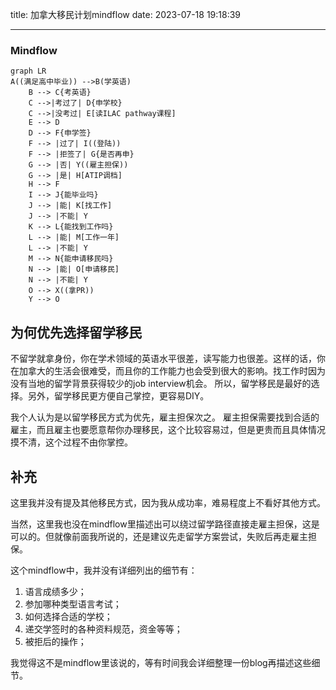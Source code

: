 title:  加拿大移民计划mindflow
date: 2023-07-18 19:18:39

-----------------------------
### Mindflow

```mermaid
graph LR
A((满足高中毕业)) -->B(学英语)
    B --> C{考英语}
    C -->|考过了| D{申学校}
    C -->|没考过| E[读ILAC pathway课程]
    E --> D
    D --> F{申学签}
    F --> |过了| I((登陆))
    F --> |拒签了| G{是否再申}
    G --> |否| Y((雇主担保))
    G --> |是| H[ATIP调档]
    H --> F
    I --> J{能毕业吗}
    J --> |能| K[找工作]
    J --> |不能| Y
    K --> L{能找到工作吗}
    L --> |能| M[工作一年]
    L --> |不能| Y
    M --> N{能申请移民吗}
    N --> |能| O[申请移民]
    N --> |不能| Y
    O --> X((拿PR))
    Y --> O

```


## 为何优先选择留学移民
不留学就拿身份，你在学术领域的英语水平很差，读写能力也很差。这样的话，你在加拿大的生活会很难受，而且你的工作能力也会受到很大的影响。找工作时因为没有当地的留学背景获得较少的job interview机会。
所以，留学移民是最好的选择。另外，留学移民更方便自己掌控，更容易DIY。

我个人认为是以留学移民方式为优先，雇主担保次之。 雇主担保需要找到合适的雇主，而且雇主也要愿意帮你办理移民，这个比较容易过，但是更贵而且具体情况摸不清，这个过程不由你掌控。



## 补充
这里我并没有提及其他移民方式，因为我从成功率，难易程度上不看好其他方式。

当然，这里我也没在mindflow里描述出可以绕过留学路径直接走雇主担保，这是可以的。但就像前面我所说的，还是建议先走留学方案尝试，失败后再走雇主担保。


这个mindflow中，我并没有详细列出的细节有：
1. 语言成绩多少；
2. 参加哪种类型语言考试；
3. 如何选择合适的学校；
4. 递交学签时的各种资料规范，资金等等；
5. 被拒后的操作；

我觉得这不是mindflow里该说的，等有时间我会详细整理一份blog再描述这些细节。
